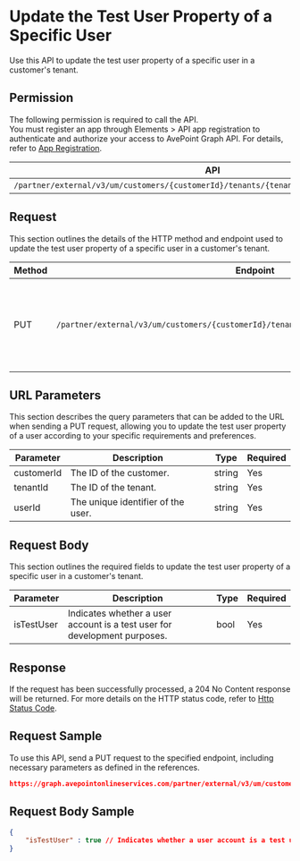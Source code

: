 # Update the Test User Property of a Specific User

Use this API to update the test user property of a specific user in a customer's tenant. 

## Permission

The following permission is required to call the API.  
You must register an app through Elements > API app registration to authenticate and authorize your access to AvePoint Graph API. For details, refer to [App Registration](../../register-app.md).

| API | Permission  |
|-----------|--------|
| `/partner/external/v3/um/customers/{customerId}/tenants/{tenantId}/users/{userId}/istest`|elements.um.user.readwrite.all|  

## Request

This section outlines the details of the HTTP method and endpoint used to update the test user property of
a specific user in a customer's tenant.

| Method | Endpoint | Description |
|-----------|--------|------------|
| PUT | `/partner/external/v3/um/customers/{customerId}/tenants/{tenantId}/users/{userId}/istest` | Updates the test user property of a specific user in a customer's tenant.|

## URL Parameters

This section describes the query parameters that can be added to the URL when sending a PUT request, allowing you to update the test user property of a user according to your specific requirements and preferences.

| Parameter | Description | Type | Required |
| --- | --- | --- |---|
| customerId | The ID of the customer. | string | Yes |
| tenantId | The ID of the tenant. | string | Yes |
| userId | The unique identifier of the user. | string | Yes |

## Request Body

This section outlines the required fields to update the test user property of a specific user in a customer's tenant.

| Parameter | Description | Type | Required
| --- | --- | --- | ---
| isTestUser | Indicates whether a user account is a test user for development purposes. | bool | Yes |

## Response

If the request has been successfully processed, a 204 No Content response will be returned. For more details on the HTTP status code, refer to [Http Status Code](../../Use-AvePoint-Graph-API.md#http-status-code).

## Request Sample

To use this API, send a PUT request to the specified endpoint, including necessary parameters as defined in the references. 

```json
https://graph.avepointonlineservices.com/partner/external/v3/um/customers/966f35cc-****-****-****-25cdbcf82a07/tenants/0c7715b3-****-****-****-f3634dcfacec/users/7c18fd6f-****-****-****-5725fa9edc3f/istest
```
## Request Body Sample

```json
{
    "isTestUser" : true // Indicates whether a user account is a test user for development purposes
}
```